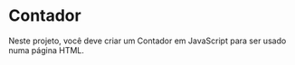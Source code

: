 # Contador
Neste projeto, você deve criar um Contador em JavaScript para ser usado numa página HTML.